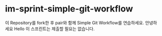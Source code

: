 # im-sprint-simple-git-workflow

이 Repository를 fork한 후 pair와 함께 Simple Git Workflow를 연습하세요.
안녕하세요
Hello
이 스프린트는 제출할 필요는 없습니다.
